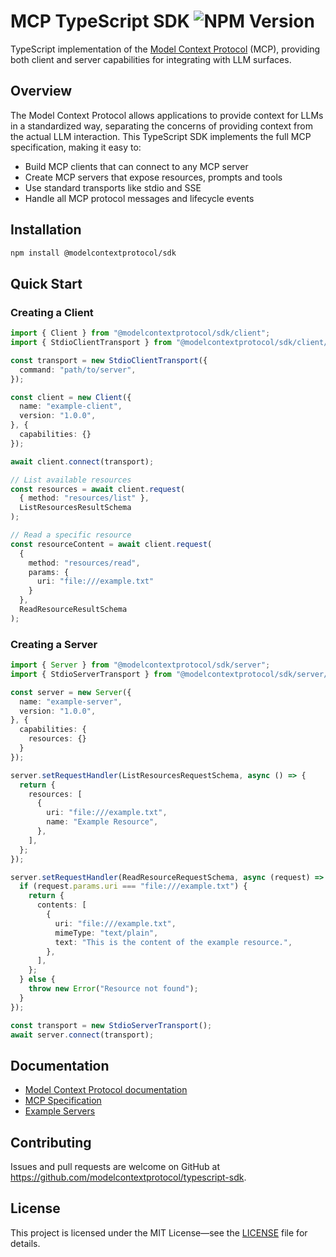 # MCP TypeScript SDK ![NPM Version](https://img.shields.io/npm/v/%40modelcontextprotocol%2Fsdk)

TypeScript implementation of the [Model Context Protocol](https://modelcontextprotocol.io) (MCP), providing both client and server capabilities for integrating with LLM surfaces.

## Overview

The Model Context Protocol allows applications to provide context for LLMs in a standardized way, separating the concerns of providing context from the actual LLM interaction. This TypeScript SDK implements the full MCP specification, making it easy to:

- Build MCP clients that can connect to any MCP server
- Create MCP servers that expose resources, prompts and tools
- Use standard transports like stdio and SSE
- Handle all MCP protocol messages and lifecycle events

## Installation

```bash
npm install @modelcontextprotocol/sdk
```

## Quick Start

### Creating a Client

```typescript
import { Client } from "@modelcontextprotocol/sdk/client";
import { StdioClientTransport } from "@modelcontextprotocol/sdk/client/stdio";

const transport = new StdioClientTransport({
  command: "path/to/server",
});

const client = new Client({
  name: "example-client",
  version: "1.0.0",
}, {
  capabilities: {}
});

await client.connect(transport);

// List available resources
const resources = await client.request(
  { method: "resources/list" },
  ListResourcesResultSchema
);

// Read a specific resource
const resourceContent = await client.request(
  {
    method: "resources/read",
    params: {
      uri: "file:///example.txt"
    }
  },
  ReadResourceResultSchema
);
```

### Creating a Server

```typescript
import { Server } from "@modelcontextprotocol/sdk/server";
import { StdioServerTransport } from "@modelcontextprotocol/sdk/server/stdio";

const server = new Server({
  name: "example-server",
  version: "1.0.0",
}, {
  capabilities: {
    resources: {}
  }
});

server.setRequestHandler(ListResourcesRequestSchema, async () => {
  return {
    resources: [
      {
        uri: "file:///example.txt",
        name: "Example Resource",
      },
    ],
  };
});

server.setRequestHandler(ReadResourceRequestSchema, async (request) => {
  if (request.params.uri === "file:///example.txt") {
    return {
      contents: [
        {
          uri: "file:///example.txt",
          mimeType: "text/plain",
          text: "This is the content of the example resource.",
        },
      ],
    };
  } else {
    throw new Error("Resource not found");
  }
});

const transport = new StdioServerTransport();
await server.connect(transport);
```

## Documentation

- [Model Context Protocol documentation](https://modelcontextprotocol.io)
- [MCP Specification](https://spec.modelcontextprotocol.io)
- [Example Servers](https://github.com/modelcontextprotocol/servers)

## Contributing

Issues and pull requests are welcome on GitHub at https://github.com/modelcontextprotocol/typescript-sdk.

## License

This project is licensed under the MIT License—see the [LICENSE](LICENSE) file for details.
